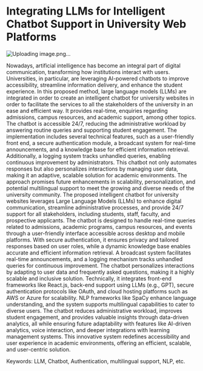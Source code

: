 # Integrating LLMs for Intelligent Chatbot Support in University Web Platforms

![Uploading image.png…]()



Nowadays, artificial intelligence has become an integral part of digital communication, transforming how institutions interact with users. 
Universities, in particular, are leveraging AI-powered chatbots to improve accessibility, streamline information delivery, and enhance the student experience.
In this proposed method, large language models (LLMs) are integrated in order to create an intelligent chatbot for university websites in order to facilitate the services to all the stakeholders of the university in an ease and efficient way.
It provides real-time, enquiries regarding admissions, campus resources, and academic support, among other topics. 
The chatbot is accessible 24/7, reducing the administrative workload by answering routine queries and supporting student engagement.
The implementation includes several technical features, such as a user-friendly front end, a secure authentication module, 
a broadcast system for real-time announcements, and a knowledge base for efficient information retrieval. Additionally, a logging system tracks unhandled queries, enabling continuous improvement by administrators. 
This chatbot not only automates responses but also personalizes interactions by managing user data, making it an adaptive, scalable solution for academic environments. 
The approach promises future enhancements in scalability, personalization, and potential multilingual support to meet the growing and diverse needs of the university community. 
The proposed intelligent chatbot for university websites leverages Large Language Models (LLMs) to enhance digital communication, 
streamline administrative processes, and provide 24/7 support for all stakeholders, including students, staff, faculty, and prospective applicants. 
The chatbot is designed to handle real-time queries related to admissions, academic programs, campus resources, and events through a user-friendly interface accessible across desktop and mobile platforms.
With secure authentication, it ensures privacy and tailored responses based on user roles, while a dynamic knowledge base enables accurate and efficient information retrieval.
A broadcast system facilitates real-time announcements, and a logging mechanism tracks unhandled queries for continuous improvement.
The chatbot personalizes interactions by adapting to user data and frequently asked questions, making it a highly scalable and inclusive solution. 
Technically, it integrates front-end frameworks like React.js, back-end support using LLMs (e.g., GPT), secure authentication protocols like OAuth, and cloud hosting platforms such as AWS or Azure for scalability.
NLP frameworks like SpaCy enhance language understanding, and the system supports multilingual capabilities to cater to diverse users. 
The chatbot reduces administrative workload, improves student engagement, and provides valuable insights through data-driven analytics, all while ensuring future adaptability with features like AI-driven analytics, 
voice interaction, and deeper integrations with learning management systems. This innovative system redefines accessibility and user experience in academic environments, offering an efficient, scalable, and user-centric solution.

Keywords: LLM, Chatbot, Authentication, multilingual support, NLP, etc.

